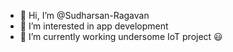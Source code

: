 - 👋 Hi, I’m @Sudharsan-Ragavan
- 👀 I’m interested in app development 
- 🌱 I’m currently working undersome IoT project 😃

<!---
Sudharsan-Ragavan/Sudharsan-Ragavan is a ✨ special ✨ repository because its `README.md` (this file) appears on your GitHub profile.
You can click the Preview link to take a look at your changes.
--->
